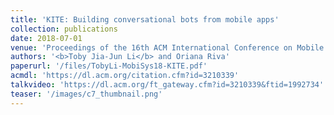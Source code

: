 ```yaml
---
title: 'KITE: Building conversational bots from mobile apps'
collection: publications
date: 2018-07-01
venue: 'Proceedings of the 16th ACM International Conference on Mobile Systems, Applications, and Services (MobiSys 2018)'
authors: '<b>Toby Jia-Jun Li</b> and Oriana Riva'
paperurl: '/files/TobyLi-MobiSys18-KITE.pdf'
acmdl: 'https://dl.acm.org/citation.cfm?id=3210339'
talkvideo: 'https://dl.acm.org/ft_gateway.cfm?id=3210339&ftid=1992734'
teaser: '/images/c7_thumbnail.png'
---
```

